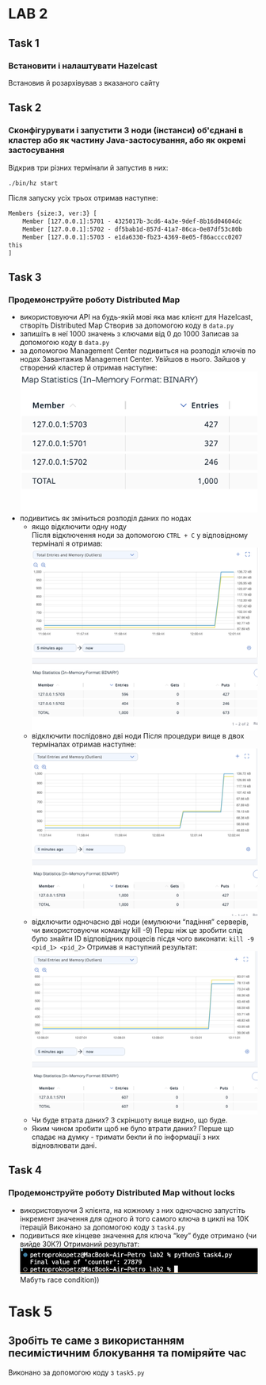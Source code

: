 # LAB 2
## Task 1
### Встановити і налаштувати Hazelcast
Встановив й розархівував з вказаного сайту
## Task 2
### Сконфігурувати і запустити 3 ноди (інстанси) об'єднані в кластер або як частину Java-застосування, або як окремі застосування
Відкрив три різних термінали й запустив в них:
```
./bin/hz start
```
Після запуску усіх трьох отримав наступне:
```
Members {size:3, ver:3} [
	Member [127.0.0.1]:5701 - 4325017b-3cd6-4a3e-9def-8b16d04604dc
	Member [127.0.0.1]:5702 - df5bab1d-857d-41a7-86ca-0e87df53c80b
	Member [127.0.0.1]:5703 - e1da6330-fb23-4369-8e05-f86acccc0207 this
]
```
## Task 3
### Продемонструйте роботу Distributed Map
- використовуючи API на будь-якій мові яка має клієнт для Hazelcast, створіть
Distributed Map
Створив за допомогою коду в `data.py`
- запишіть в неї 1000 значень з ключами від 0 до 1000
Записав за допомогою коду в `data.py`
- за допомогою Management Center подивиться на розподіл ключів по нодах
Завантажив Management Center. Увійшов в нього. Зайшов у створений кластер й отримав наступне:  
![Alt text](images/Screenshot%202025-02-25%20at%2012.00.21.png)
- подивитись як зміниться розподіл даних по нодах
  - якщо відключити одну ноду  
    Після відключення ноди за допомогою `CTRL + C` у відповідному терміналі я отримав:  
    ![Alt text](images/Screenshot%202025-02-25%20at%2012.01.47.png)
  - відключити послідовно дві ноди 
    Після процедури вище в двох терміналах отримав наступне:
    ![Alt text](images/Screenshot%202025-02-25%20at%2012.02.48.png)
  - відключити одночасно дві ноди (емулюючи “падіння” серверів, чи використовуючи команду kill -9)
    Перш ніж це зробити слід було знайти ID відповідних процесів пісдя чого виконати:
    `kill -9 <pid_1> <pid_2>`
    Отримав я наступний результат:  
    ![Alt text](images/Screenshot%202025-02-25%20at%2012.11.01.png)
  - Чи буде втрата даних?
    З скріншоту вище видно, що буде.
  - Яким чином зробити щоб не було втрати даних?
    Перше що спадає на думку - тримати бекпи й по інформації з них відновлювати дані.
## Task 4
### Продемонструйте роботу Distributed Map without locks
- використовуючи 3 клієнта, на кожному з них одночасно запустіть інкремент
значення для одного й того самого ключа в циклі на 10К ітерацій
Виконано за допомогою коду з `task4.py`
- подивиться яке кінцеве значення для ключа “key” буде отримано (чи вийде 30К?)
Отриманий результат:
![Alt text](images/Screenshot%202025-02-25%20at%2013.44.58.png)
Мабуть race condition))
# Task 5
## Зробіть те саме з використанням песимістичним блокування та поміряйте час
Виконано за допомогою коду з `task5.py`
  



    
    
